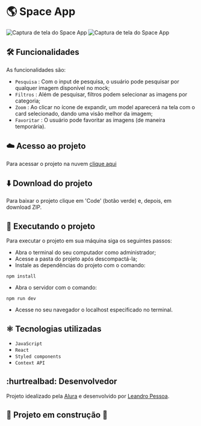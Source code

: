 # 🌎 Space App

![Captura de tela do Space App](https://github.com/leandro-pessoa/space-app/assets/119120060/3614114b-e639-4997-9499-5f3df73d50e0)
![Captura de tela do Space App](https://github.com/leandro-pessoa/space-app/assets/119120060/bb01c41f-a3a0-4958-a4d2-8b60a00c1054)

## 🛠️ Funcionalidades

As funcionalidades são: 

- `Pesquisa` : Com o input de pesquisa, o usuário pode pesquisar por qualquer imagem disponível no mock;
- `Filtros` : Além de pesquisar, filtros podem selecionar as imagens por categoria;
- `Zoom` : Ao clicar no ícone de expandir, um model aparecerá na tela com o card selecionado, dando uma visão melhor da imagem;
- `Favoritar` : O usuário pode favoritar as imagens (de maneira temporária).

## ☁️ Acesso ao projeto
  
Para acessar o projeto na nuvem [clique aqui]()

## ⬇️ Download do projeto

Para baixar o projeto clique em 'Code' (botão verde) e, depois, em download ZIP.

## 🔨 Executando o projeto

Para executar o projeto em sua máquina siga os seguintes passos:

- Abra o terminal do seu computador como administrador;
- Acesse a pasta do projeto após descompactá-la;
- Instale as dependências do projeto com o comando:
~~~~
npm install
~~~~
- Abra o servidor com o comando:
~~~~
npm run dev
~~~~
- Acesse no seu navegador o localhost especificado no terminal.

## ⚛️ Tecnologias utilizadas

- `JavaScript`
- `React`
- `Styled components`
- `Context API`

## :hurtrealbad: Desenvolvedor

Projeto idealizado pela [Alura](https://alura.com.br) e desenvolvido por [Leandro Pessoa](https://github.com/leandro-pessoa).


## 🚧 Projeto em construção 🚧
